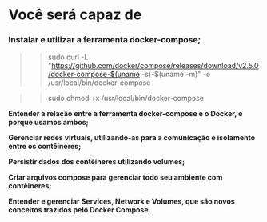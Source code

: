 # Você será capaz de

  ### Instalar e utilizar a ferramenta docker-compose;

  >> sudo curl -L "https://github.com/docker/compose/releases/download/v2.5.0/docker-compose-$(uname -s)-$(uname -m)" -o /usr/local/bin/docker-compose

  >> sudo chmod +x /usr/local/bin/docker-compose

**Entender a relação entre a ferramenta docker-compose e o Docker, e porque usamos ambos;**

**Gerenciar redes virtuais, utilizando-as para a comunicação e isolamento entre os contêineres;**

**Persistir dados dos contêineres utilizando volumes;**

**Criar arquivos compose para gerenciar todo seu ambiente com contêineres;**

**Entender e gerenciar Services, Network e Volumes, que são novos conceitos trazidos pelo Docker Compose.**